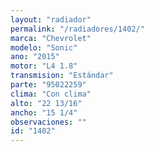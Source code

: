 ```yaml
---
layout: "radiador"
permalink: "/radiadores/1402/"
marca: "Chevrolet"
modelo: "Sonic"
ano: "2015"
motor: "L4 1.8"
transmision: "Estándar"
parte: "95022259"
clima: "Con clima"
alto: "22 13/16"
ancho: "15 1/4"
observaciones: ""
id: "1402"
---
```


